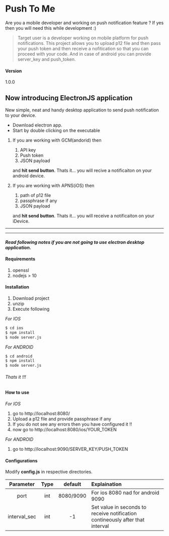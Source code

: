 
# Push To Me

Are you a mobile developer and working on push notification feature ?
If yes then you will need this while development :)

> Target user is a developer working on mobile platform for push notifications.
> This project allows you to upload p12 file and then pass your push token and then receive a nofitication so that you can proceed with your code. And in case of android you can provide server_key and push_token.

#### Version
1.0.0

## Now introducing ElectronJS application
New simple, neat and handy desktop application to send push notification to your device.

* Download electron app.
* Start by double clicking on the executable

1. If you are working with GCM(andorid) then
    1. API key
    2. Push token
    3. JSON payload

   and **hit send button**. Thats it... you will recive a notificaiton on your android device.

2. If you are working with APNS(iOS) then
    1. path of p12 file
    2. passphrase if any
    3. JSON payload

    and **hit send button**. Thats it... you will receive a notificaiton on your iDevice.

---
---
#### *_Read following notes if you are not going to use electron desktop application._*
#### Requirements
1. openssl
2. nodejs > 10

#### Installation
1. Download project
2. unzip
3. Execute following

*For IOS*
```sh
$ cd ios
$ npm install
$ node server.js
```
*For ANDROID*
```sh
$ cd android
$ npm install
$ node server.js
```

###### Thats it !!!

#### How to use

*For IOS*

1. go to http://localhost:8080/
2. Upload a p12 file and provide passphrase if any
3. If you do not see any errors then you have configured it !!
4. now go to http://localhost:8080/ios/YOUR_TOKEN

*For ANDROID*

1. go to http://localhost:9090/SERVER_KEY/PUSH_TOKEN


#### Configurations
Modify **config.js** in respective directories.

| Parameter        | Type           | default  | Explaination |
|:-------------:|:-------------:|:-----:|:-----|
| port      | int | 8080/9090 | For ios 8080 nad for android 9090 |
| interval_sec      | int      |   -1 | Set value in seconds to receive notification contineously after that interval
